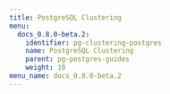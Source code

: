 ```yaml
---
title: PostgreSQL Clustering
menu:
  docs_0.8.0-beta.2:
    identifier: pg-clustering-postgres
    name: PostgreSQL Clustering
    parent: pg-postgres-guides
    weight: 10
menu_name: docs_0.8.0-beta.2
---
```


